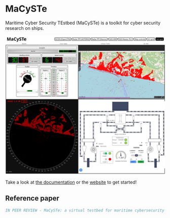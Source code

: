 # MaCySTe

Maritime Cyber Security TEstbed (MaCySTe) is a toolkit for cyber security research on ships.

![MaCySTe](./docs/src/images/home.png)

Take a look at [the documentation](./docs/src/SUMMARY.md) or the [website](https://crack-mcr.github.io/MaCySTe) to get started!

## Reference paper

```bibtex
IN PEER REVIEW - MaCySTe: a virtual testbed for maritime cybersecurity - G. Longo, A. Orlich, S. Musante, A. Merlo, E. Russo
```
